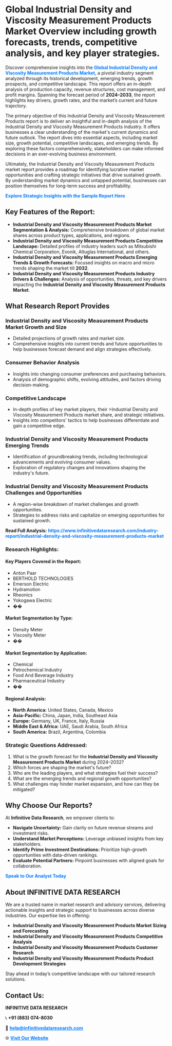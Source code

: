 <h1>Global Industrial Density and Viscosity Measurement Products Market Overview including growth forecasts, trends, competitive analysis, and key player strategies.</h1>
<p>
Discover comprehensive insights into the 
<a href="https://www.infinitivedataresearch.com/industry-report/industrial-density-and-viscosity-measurement-products-market" rel="dofollow" style="color: #007BFF; text-decoration: none;"><strong>Global Industrial Density and Viscosity Measurement Products Market</strong></a>, a pivotal industry segment analyzed through its historical development, emerging trends, growth prospects, and competitive landscape. This report offers an in-depth analysis of production capacity, revenue structures, cost management, and profit margins. Spanning the forecast period of <strong>2024–2033</strong>, the report highlights key drivers, growth rates, and the market’s current and future trajectory.
</p>
<p>
The primary objective of this Industrial Density and Viscosity Measurement Products report is to deliver an insightful and in-depth analysis of the Industrial Density and Viscosity Measurement Products industry. It offers businesses a clear understanding of the market's current dynamics and future outlook. The report dives into essential aspects, including market size, growth potential, competitive landscapes, and emerging trends. By exploring these factors comprehensively, stakeholders can make informed decisions in an ever-evolving business environment.
</p>
<p>
Ultimately, the Industrial Density and Viscosity Measurement Products market report provides a roadmap for identifying lucrative market opportunities and crafting strategic initiatives that drive sustained growth. By understanding market dynamics and untapped potential, businesses can position themselves for long-term success and profitability.
</p>
<p>
<a href="https://www.infinitivedataresearch.com/request-sample/reportId=104813" style="color: #007BFF; text-decoration: none;"><strong>Explore Strategic Insights with the Sample Report Here</strong></a>
</p>

<h2>Key Features of the Report:</h2>
<ul>
<li><strong>Industrial Density and Viscosity Measurement Products Market Segmentation & Analysis:</strong> Comprehensive breakdown of global market shares across product types, applications, and regions.</li>
<li><strong>Industrial Density and Viscosity Measurement Products Competitive Landscape:</strong> Detailed profiles of industry leaders such as Mitsubishi Chemical Corporation, Evonik, Altuglas International, and others.</li>
<li><strong>Industrial Density and Viscosity Measurement Products Emerging Trends & Growth Forecasts:</strong> Focused insights on macro and micro trends shaping the market till <strong>2032</strong>.</li>
<li><strong>Industrial Density and Viscosity Measurement Products Industry Drivers & Challenges:</strong> Analysis of opportunities, threats, and key drivers impacting the <strong>Industrial Density and Viscosity Measurement Products Market</strong>.</li>
</ul>

<h2>What Research Report Provides</h2>
<h3>Industrial Density and Viscosity Measurement Products Market Growth and Size</h3>
<ul>
<li>Detailed projections of growth rates and market size.</li>
<li>Comprehensive insights into current trends and future opportunities to help businesses forecast demand and align strategies effectively.</li>
</ul>

<h3>Consumer Behavior Analysis</h3>
<ul>
<li>Insights into changing consumer preferences and purchasing behaviors.</li>
<li>Analysis of demographic shifts, evolving attitudes, and factors driving decision-making.</li>
</ul>

<h3>Competitive Landscape</h3>
<ul>
<li>In-depth profiles of key market players, their >Industrial Density and Viscosity Measurement Products market share, and strategic initiatives.</li>
<li>Insights into competitors' tactics to help businesses differentiate and gain a competitive edge.</li>
</ul>

<h3>Industrial Density and Viscosity Measurement Products Emerging Trends</h3>
<ul>
<li>Identification of groundbreaking trends, including technological advancements and evolving consumer values.</li>
<li>Exploration of regulatory changes and innovations shaping the industry's future.</li>
</ul>

<h3>Industrial Density and Viscosity Measurement Products Challenges and Opportunities</h3>
<ul>
<li>A region-wise breakdown of market challenges and growth opportunities.</li>
<li>Strategies to address risks and capitalize on emerging opportunities for sustained growth.</li>
</ul>
<p><strong>Read Full Analysis:</strong> <a href="https://www.infinitivedataresearch.com/industry-report/industrial-density-and-viscosity-measurement-products-market" rel="dofollow" style="color: #007BFF; text-decoration: none;"><strong>https://www.infinitivedataresearch.com/industry-report/industrial-density-and-viscosity-measurement-products-market</strong></a></p>
<h3>Research Highlights:</h3>
<h4>Key Players Covered in the Report:</h4>
<ul><li>Anton Paar</li><li>BERTHOLD TECHNOLOGIES</li><li>Emerson Electric</li><li>Hydramotion</li><li>Rheonics</li><li>Yokogawa Electric</li><li>��</li></ul>
<h4>Market Segmentation by Type:</h4>
<ul><li>Density Meter</li><li>Viscosity Meter</li><li>��</li></ul>
<h4>Market Segmentation by Application:</h4>
<ul><li>Chemical</li><li>Petrochemical Industry</li><li>Food And Beverage Industry</li><li>Pharmaceutical Industry</li><li>��</li></ul>

<h4>Regional Analysis:</h4>
<ul>
<li><strong>North America:</strong> United States, Canada, Mexico</li>
<li><strong>Asia-Pacific:</strong> China, Japan, India, Southeast Asia</li>
<li><strong>Europe:</strong> Germany, UK, France, Italy, Russia</li>
<li><strong>Middle East & Africa:</strong> UAE, Saudi Arabia, South Africa</li>
<li><strong>South America:</strong> Brazil, Argentina, Colombia</li>
</ul>

<h3>Strategic Questions Addressed:</h3>
<ol>
<li>What is the growth forecast for the <strong>Industrial Density and Viscosity Measurement Products Market</strong> during 2024–2032?</li>
<li>Which forces are shaping the market's future?</li>
<li>Who are the leading players, and what strategies fuel their success?</li>
<li>What are the emerging trends and regional growth opportunities?</li>
<li>What challenges may hinder market expansion, and how can they be mitigated?</li>
</ol>

<h2>Why Choose Our Reports?</h2>
<p>At <strong>Infinitive Data Research</strong>, we empower clients to:</p>
<ul>
<li><strong>Navigate Uncertainty:</strong> Gain clarity on future revenue streams and investment risks.</li>
<li><strong>Understand Market Perceptions:</strong> Leverage unbiased insights from key stakeholders.</li>
<li><strong>Identify Prime Investment Destinations:</strong> Prioritize high-growth opportunities with data-driven rankings.</li>
<li><strong>Evaluate Potential Partners:</strong> Pinpoint businesses with aligned goals for collaboration.</li>
</ul>
<p><a href="https://www.infinitivedataresearch.com/industry-report/industrial-density-and-viscosity-measurement-products-market" rel="dofollow" style="color: #007BFF; text-decoration: none;"><strong>Speak to Our Analyst Today</strong></a></p>

<h2>About INFINITIVE DATA RESEARCH</h2>
<p>We are a trusted name in market research and advisory services, delivering actionable insights and strategic support to businesses across diverse industries. Our expertise lies in offering:</p>
<ul>
<li><strong>Industrial Density and Viscosity Measurement Products Market Sizing and Forecasting</strong></li>
<li><strong>Industrial Density and Viscosity Measurement Products Competitive Analysis</strong></li>
<li><strong>Industrial Density and Viscosity Measurement Products Customer Research</strong></li>
<li><strong>Industrial Density and Viscosity Measurement Products Product Development Strategies</strong></li>
</ul>
<p>Stay ahead in today’s competitive landscape with our tailored research solutions.</p>

<h2>Contact Us:</h2>
<p><strong>INFINITIVE DATA RESEARCH</strong></p>
<p>📞 <strong>+91 (883) 074-8030</strong></p>
<p>📧 <strong><a href="mailto:help@infinitivedataresearch.com" style="color: #007BFF;">help@infinitivedataresearch.com</a></strong></p>
<p>🌐 <strong><a href="https://www.infinitivedataresearch.com" rel="dofollow" style="color: #007BFF;">Visit Our Website</a></strong></p>